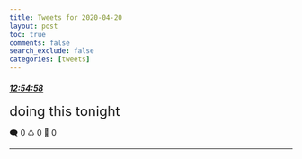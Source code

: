 ```yaml
---
title: Tweets for 2020-04-20
layout: post
toc: true
comments: false
search_exclude: false
categories: [tweets]
---
```



#### <a href = "https://twitter.com/deepfates/status/1252309804426510336">*12:54:58*</a>

<font size="5">doing this tonight</font>



🗨️ 0 ♺ 0 🤍  0   

---
    
            

